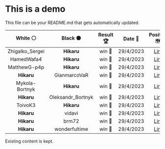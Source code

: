 # This is a demo

This file can be your README.md that gets automatically updated.

<!--START_SECTION:chessStats-->
<!-- Automatically generated with https://github.com/Balastrong/chess-stats-action -->

| White ⚪ | Black ⚫ | Result 🏆 | Date 📅 | Position 🗺️ |
|:---:|:---:|:---:|:---:|:---:|
| Zhigalko_Sergei | **Hikaru** | win 🥇 | 29/4/2023 | <a href="http://www.ee.unb.ca/cgi-bin/tervo/fen.pl?select=8/3QQ1bk/6p1/6q1/3p4/6KP/6P1/8 w - -">Link</a> |
| HamedWafa4 | **Hikaru** | win 🥇 | 29/4/2023 | <a href="http://www.ee.unb.ca/cgi-bin/tervo/fen.pl?select=8/1p3p2/8/2Pk4/p4n1p/P2pp2P/1PK5/4B3 w - -">Link</a> |
| MatthewG-p4p | **Hikaru** | win 🥇 | 29/4/2023 | <a href="http://www.ee.unb.ca/cgi-bin/tervo/fen.pl?select=8/8/8/2b2p2/5k1K/8/8/8 w - -">Link</a> |
| **Hikaru** | GianmarcoVaR | win 🥇 | 29/4/2023 | <a href="http://www.ee.unb.ca/cgi-bin/tervo/fen.pl?select=8/6P1/8/8/1pk2K2/8/8/8 b - -">Link</a> |
| Mykola-Bortnyk | **Hikaru** | win 🥇 | 29/4/2023 | <a href="http://www.ee.unb.ca/cgi-bin/tervo/fen.pl?select=8/7p/p2k4/1p1n1p2/1P6/P2P1K1P/8/8 w - -">Link</a> |
| **Hikaru** | Oleksandr_Bortnyk | win 🥇 | 29/4/2023 | <a href="http://www.ee.unb.ca/cgi-bin/tervo/fen.pl?select=4k3/4r3/1pQ1p2p/5p1p/3p1P1N/3P2P1/2P4K/8 b - -">Link</a> |
| ToivoK3 | **Hikaru** | win 🥇 | 29/4/2023 | <a href="http://www.ee.unb.ca/cgi-bin/tervo/fen.pl?select=3r2k1/1pp2p1p/p4npb/2q1p3/b1B1P3/2P1NP2/PP1BQ1PP/3R2K1 w - -">Link</a> |
| **Hikaru** | vidavi | win 🥇 | 29/4/2023 | <a href="http://www.ee.unb.ca/cgi-bin/tervo/fen.pl?select=r4rk1/pp3qpp/2pp1p1Q/4pP2/4P3/1PNP2R1/1PP3PP/2R3K1 b - -">Link</a> |
| **Hikaru** | brm72 | win 🥇 | 29/4/2023 | <a href="http://www.ee.unb.ca/cgi-bin/tervo/fen.pl?select=r5qr/p2n2N1/1p3nQ1/1bp5/6kp/2P5/PP3PPP/R1BR2K1 b - -">Link</a> |
| **Hikaru** | wonderfultime | win 🥇 | 29/4/2023 | <a href="http://www.ee.unb.ca/cgi-bin/tervo/fen.pl?select=r1b2rk1/pp2npbp/6p1/5pB1/2BNP2Q/2N5/PPn3PP/R4RK1 b - -">Link</a> |

<!--END_SECTION:chessStats-->

Existing content is kept.
